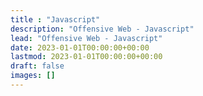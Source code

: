 ```yaml
---
title : "Javascript"
description: "Offensive Web - Javascript"
lead: "Offensive Web - Javascript"
date: 2023-01-01T00:00:00+00:00
lastmod: 2023-01-01T00:00:00+00:00
draft: false
images: []
---
```

